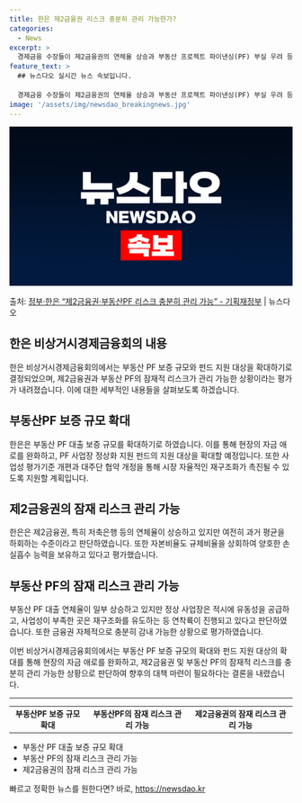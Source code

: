 ```yaml
---
title: 한은 제2금융권 리스크 충분히 관리 가능한가?
categories:
  - News
excerpt: >
  경제금융 수장들이 제2금융권의 연체율 상승과 부동산 프로젝트 파이낸싱(PF) 부실 우려 등 잠재 리스크에 대…
feature_text: >
  ## 뉴스다오 실시간 뉴스 속보입니다.

  경제금융 수장들이 제2금융권의 연체율 상승과 부동산 프로젝트 파이낸싱(PF) 부실 우려 등 잠재 리스크에 대…
image: '/assets/img/newsdao_breakingnews.jpg'
---
```


![뉴스다오 속보](/assets/img/newsdao_breakingnews.jpg)

<p>출처: <a href="https://newsdao.kr/3392" rel="dofollow">정부·한은 “제2금융권·부동산PF 리스크 충분히 관리 가능” - 기획재정부</a> | 뉴스다오</p>

<h2 data-ke-size="size26">한은 비상거시경제금융회의 내용</h2>
<p data-ke-size="size16">한은 비상거시경제금융회의에서는 부동산 PF 보증 규모와 펀드 지원 대상을 확대하기로 결정되었으며, 제2금융권과 부동산 PF의 잠재적 리스크가 관리 가능한 상황이라는 평가가 내려졌습니다. 이에 대한 세부적인 내용들을 살펴보도록 하겠습니다. </p>

<h2 data-ke-size="size26">부동산PF 보증 규모 확대</h2>
<p data-ke-size="size16">한은은 부동산 PF 대출 보증 규모를 확대하기로 하였습니다. 이를 통해 현장의 자금 애로를 완화하고, PF 사업장 정상화 지원 펀드의 지원 대상을 확대할 예정입니다. 또한 사업성 평가기준 개편과 대주단 협약 개정을 통해 시장 자율적인 재구조화가 촉진될 수 있도록 지원할 계획입니다.</p>

<h2 data-ke-size="size26">제2금융권의 잠재 리스크 관리 가능</h2>
<p data-ke-size="size16">한은은 제2금융권, 특히 저축은행 등의 연체율이 상승하고 있지만 여전히 과거 평균을 하회하는 수준이라고 판단하였습니다. 또한 자본비율도 규제비율을 상회하여 양호한 손실흡수 능력을 보유하고 있다고 평가했습니다.</p>

<h2 data-ke-size="size26">부동산 PF의 잠재 리스크 관리 가능</h2>
<p data-ke-size="size16">부동산 PF 대출 연체율이 일부 상승하고 있지만 정상 사업장은 적시에 유동성을 공급하고, 사업성이 부족한 곳은 재구조화를 유도하는 등 연착륙이 진행되고 있다고 판단하였습니다. 또한 금융권 자체적으로 충분히 감내 가능한 상황으로 평가하였습니다.</p>

<p data-ke-size="size16">이번 비상거시경제금융회의에서는 부동산 PF 보증 규모의 확대와 펀드 지원 대상의 확대를 통해 현장의 자금 애로를 완화하고, 제2금융권 및 부동산 PF의 잠재적 리스크를 충분히 관리 가능한 상황으로 판단하여 향후의 대책 마련이 필요하다는 결론을 내렸습니다. </p>

<hr>
<p data-ke-size="size16"></p>

<table>
  <tbody>
    <tr>
      <td style="text-align: center; height: 17px;"><b>부동산PF 보증 규모 확대</b></td>
      <td style="text-align: center; height: 17px;"><b>부동산PF의 잠재 리스크 관리 가능</b></td>
      <td style="text-align: center; height: 17px;"><b>제2금융권의 잠재 리스크 관리 가능</b></td>
    </tr>
  </tbody>
</table>

<ul>
  <li>부동산 PF 대출 보증 규모 확대</li>
  <li>부동산 PF의 잠재 리스크 관리 가능</li>
  <li>제2금융권의 잠재 리스크 관리 가능</li>
</ul>
 

빠르고 정확한 뉴스를 원한다면? 바로, <a href="https://newsdao.kr" rel="dofollow">https://newsdao.kr</a>


